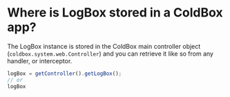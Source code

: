 # Where is LogBox stored in a ColdBox app?

The LogBox instance is stored in the ColdBox main controller object \(`coldbox.system.web.Controller`\) and you can retrieve it like so from any handler, or interceptor.

```javascript
logBox = getController().getLogBox();
// or 
logBox
```

